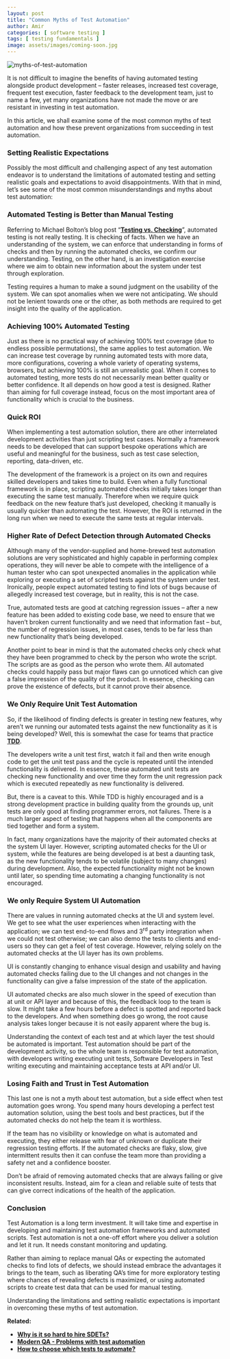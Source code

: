 ```yaml
---
layout: post
title: "Common Myths of Test Automation"
author: Amir
categories: [ software testing ]
tags: [ testing fundamentals ]
image: assets/images/coming-soon.jpg
---
```


![myths-of-test-automation](http://69.164.212.71/wp-content/uploads/2014/08/myths-of-test-automation.jpg)

It is not difficult to imagine the benefits of having automated testing alongside product development – faster releases, increased test coverage, frequent test execution, faster feedback to the development team, just to name a few, yet many organizations have not made the move or are resistant in investing in test automation.

In this article, we shall examine some of the most common myths of test automation and how these prevent organizations from succeeding in test automation.

### Setting Realistic Expectations

Possibly the most difficult and challenging aspect of any test automation endeavor is to understand the limitations of automated testing and setting realistic goals and expectations to avoid disappointments. With that in mind, let’s see some of the most common misunderstandings and myths about test automation:

### Automated Testing is Better than Manual Testing

Referring to Michael Bolton’s blog post “**[Testing vs. Checking](http://www.developsense.com/blog/2009/08/testing-vs-checking/ "checking vs testing")**”, automated testing is not really testing. It is checking of facts. When we have an understanding of the system, we can enforce that understanding in forms of checks and then by running the automated checks, we confirm our understanding. Testing, on the other hand, is an investigation exercise where we aim to obtain new information about the system under test through exploration.

Testing requires a human to make a sound judgment on the usability of the system. We can spot anomalies when we were not anticipating. We should not be lenient towards one or the other, as both methods are required to get insight into the quality of the application.

### Achieving 100% Automated Testing

Just as there is no practical way of achieving 100% test coverage (due to endless possible permutations), the same applies to test automation. We can increase test coverage by running automated tests with more data, more configurations, covering a whole variety of operating systems, browsers, but achieving 100% is still an unrealistic goal. When it comes to automated testing, more tests do not necessarily mean better quality or better confidence. It all depends on how good a test is designed. Rather than aiming for full coverage instead, focus on the most important area of functionality which is crucial to the business.

### Quick ROI

When implementing a test automation solution, there are other interrelated development activities than just scripting test cases. Normally a framework needs to be developed that can support bespoke operations which are useful and meaningful for the business, such as test case selection, reporting, data-driven, etc.

The development of the framework is a project on its own and requires skilled developers and takes time to build. Even when a fully functional framework is in place, scripting automated checks initially takes longer than executing the same test manually. Therefore when we require quick feedback on the new feature that’s just developed, checking it manually is usually quicker than automating the test. However, the ROI is returned in the long run when we need to execute the same tests at regular intervals.

### Higher Rate of Defect Detection through Automated Checks

Although many of the vendor-supplied and home-brewed test automation solutions are very sophisticated and highly capable in performing complex operations, they will never be able to compete with the intelligence of a human tester who can spot unexpected anomalies in the application while exploring or executing a set of scripted tests against the system under test. Ironically, people expect automated testing to find lots of bugs because of allegedly increased test coverage, but in reality, this is not the case.

True, automated tests are good at catching regression issues – after a new feature has been added to existing code base, we need to ensure that we haven’t broken current functionality and we need that information fast – but, the number of regression issues, in most cases, tends to be far less than new functionality that’s being developed.

Another point to bear in mind is that the automated checks only check what they have been programmed to check by the person who wrote the script. The scripts are as good as the person who wrote them. All automated checks could happily pass but major flaws can go unnoticed which can give a false impression of the quality of the product. In essence, checking can prove the existence of defects, but it cannot prove their absence.

### We Only Require Unit Test Automation

So, if the likelihood of finding defects is greater in testing new features, why aren’t we running our automated tests against the new functionality as it is being developed? Well, this is somewhat the case for teams that practice **[TDD](http://en.wikipedia.org/wiki/Test-driven_development "Test Driven Development")**.

The developers write a unit test first, watch it fail and then write enough code to get the unit test pass and the cycle is repeated until the intended functionality is delivered. In essence, these automated unit tests are checking new functionality and over time they form the unit regression pack which is executed repeatedly as new functionality is delivered.

But, there is a caveat to this. While TDD is highly encouraged and is a strong development practice in building quality from the grounds up, unit tests are only good at finding programmer errors, not failures. There is a much larger aspect of testing that happens when all the components are tied together and form a system.

In fact, many organizations have the majority of their automated checks at the system UI layer. However, scripting automated checks for the UI or system, while the features are being developed is at best a daunting task, as the new functionality tends to be volatile (subject to many changes) during development. Also, the expected functionality might not be known until later, so spending time automating a changing functionality is not encouraged.

### We only Require System UI Automation

There are values in running automated checks at the UI and system level. We get to see what the user experiences when interacting with the application; we can test end-to-end flows and 3<sup>rd</sup> party integration when we could not test otherwise; we can also demo the tests to clients and end-users so they can get a feel of test coverage. However, relying solely on the automated checks at the UI layer has its own problems.

UI is constantly changing to enhance visual design and usability and having automated checks failing due to the UI changes and not changes in the functionality can give a false impression of the state of the application.

UI automated checks are also much slower in the speed of execution than at unit or API layer and because of this, the feedback loop to the team is slow. It might take a few hours before a defect is spotted and reported back to the developers. And when something does go wrong, the root cause analysis takes longer because it is not easily apparent where the bug is.

Understanding the context of each test and at which layer the test should be automated is important. Test automation should be part of the development activity, so the whole team is responsible for test automation, with developers writing executing unit tests, Software Developers in Test writing executing and maintaining acceptance tests at API and/or UI.

### Losing Faith and Trust in Test Automation

This last one is not a myth about test automation, but a side effect when test automation goes wrong. You spend many hours developing a perfect test automation solution, using the best tools and best practices, but if the automated checks do not help the team it is worthless.

If the team has no visibility or knowledge on what is automated and executing, they either release with fear of unknown or duplicate their regression testing efforts. If the automated checks are flaky, slow, give intermittent results then it can confuse the team more than providing a safety net and a confidence booster.

Don’t be afraid of removing automated checks that are always failing or give inconsistent results. Instead, aim for a clean and reliable suite of tests that can give correct indications of the health of the application.

### Conclusion

Test Automation is a long term investment. It will take time and expertise in developing and maintaining test automation frameworks and automated scripts. Test automation is not a one-off effort where you deliver a solution and let it run. It needs constant monitoring and updating.

Rather than aiming to replace manual QAs or expecting the automated checks to find lots of defects, we should instead embrace the advantages it brings to the team, such as liberating QA’s time for more exploratory testing where chances of revealing defects is maximized, or using automated scripts to create test data that can be used for manual testing.

Understanding the limitations and setting realistic expectations is important in overcoming these myths of test automation.

**Related:**

*   **[Why is it so hard to hire SDETs?](https://www.testingexcellence.com/sdet-hiring-software-developers-in-test/)**
*   **[Modern QA - Problems with test automation](https://www.testingexcellence.com/problems-test-automation-modern-qa/)**
*   [**How to choose which tests to automate?**](https://www.testingexcellence.com/choose-tests-automate/)